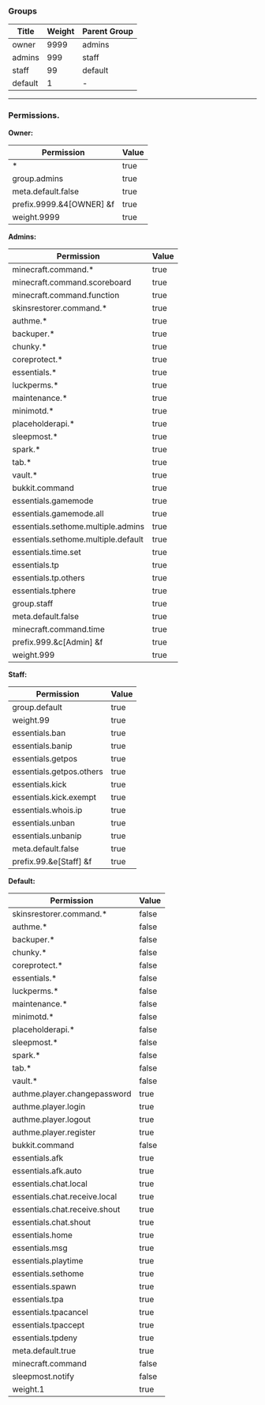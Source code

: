 ### Groups

| Title   | Weight | Parent Group |
|---------|--------|--------------|
| owner   | 9999   | admins       |
| admins  | 999    | staff        |
| staff   | 99     | default      |
| default | 1      | -            |

---

### Permissions.

**Owner:**

| **Permission**            | **Value** |
|---------------------------|-----------|
| *                         | true      |
| group.admins              | true      |
| meta.default.false        | true      |
| prefix.9999.&4[OWNER] &f  | true      |
| weight.9999               | true      |

**Admins:**

| **Permission**                       | **Value** |
|--------------------------------------|-----------|
| minecraft.command.*                  | true      |
| minecraft.command.scoreboard         | true      |
| minecraft.command.function           | true      |
| skinsrestorer.command.*              | true      |
| authme.*                             | true      |
| backuper.*                           | true      |
| chunky.*                             | true      |
| coreprotect.*                        | true      |
| essentials.*                         | true      |
| luckperms.*                          | true      |
| maintenance.*                        | true      |
| minimotd.*                           | true      |
| placeholderapi.*                     | true      |
| sleepmost.*                          | true      |
| spark.*                              | true      |
| tab.*                                | true      |
| vault.*                              | true      |
| bukkit.command                       | true      |
| essentials.gamemode                  | true      |
| essentials.gamemode.all              | true      |
| essentials.sethome.multiple.admins   | true      |
| essentials.sethome.multiple.default  | true      |
| essentials.time.set                  | true      |
| essentials.tp                        | true      |
| essentials.tp.others                 | true      |
| essentials.tphere                    | true      |
| group.staff                          | true      |
| meta.default.false                   | true      |
| minecraft.command.time               | true      |
| prefix.999.&c[Admin] &f              | true      |
| weight.999                           | true      |

**Staff:**

| **Permission**                 | **Value** |
|--------------------------------|-----------|
| group.default                  | true      |
| weight.99                      | true      |
| essentials.ban                 | true      |
| essentials.banip               | true      |
| essentials.getpos              | true      |
| essentials.getpos.others       | true      |
| essentials.kick                | true      |
| essentials.kick.exempt         | true      |
| essentials.whois.ip            | true      |
| essentials.unban               | true      |
| essentials.unbanip             | true      |
| meta.default.false             | true      |
| prefix.99.&e[Staff] &f         | true      |

**Default:**

| **Permission**                 | **Value** |
|--------------------------------|-----------|
| skinsrestorer.command.*        | false     |
| authme.*                       | false     |
| backuper.*                     | false     |
| chunky.*                       | false     |
| coreprotect.*                  | false     |
| essentials.*                   | false     |
| luckperms.*                    | false     |
| maintenance.*                  | false     |
| minimotd.*                     | false     |
| placeholderapi.*               | false     |
| sleepmost.*                    | false     |
| spark.*                        | false     |
| tab.*                          | false     |
| vault.*                        | false     |
| authme.player.changepassword   | true      |
| authme.player.login            | true      |
| authme.player.logout           | true      |
| authme.player.register         | true      |
| bukkit.command                 | false     |
| essentials.afk                 | true      |
| essentials.afk.auto            | true      |
| essentials.chat.local          | true      |
| essentials.chat.receive.local  | true      |
| essentials.chat.receive.shout  | true      |
| essentials.chat.shout          | true      |
| essentials.home                | true      |
| essentials.msg                 | true      |
| essentials.playtime            | true      |
| essentials.sethome             | true      |
| essentials.spawn               | true      |
| essentials.tpa                 | true      |
| essentials.tpacancel           | true      |
| essentials.tpaccept            | true      |
| essentials.tpdeny              | true      |
| meta.default.true              | true      |
| minecraft.command              | false     |
| sleepmost.notify               | false     |
| weight.1                       | true      |